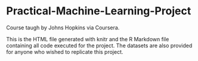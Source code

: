 # Practical-Machine-Learning-Project
Course taugh by Johns Hopkins via Coursera.

This is the HTML file generated with knitr and the R Markdown file containing all code executed for the project. 
The datasets are also provided for anyone who wished to replicate this project. 
